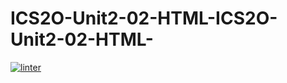 # ICS2O-Unit2-02-HTML-ICS2O-Unit2-02-HTML-
[![linter](https://github.com/Ethan-Prieur/ICS2O-Unit2-02-HTML-ICS2O-Unit2-02-HTML-/workflows/linter/badge.svg)](https://github.com/marketplace/actions/super-linter)
